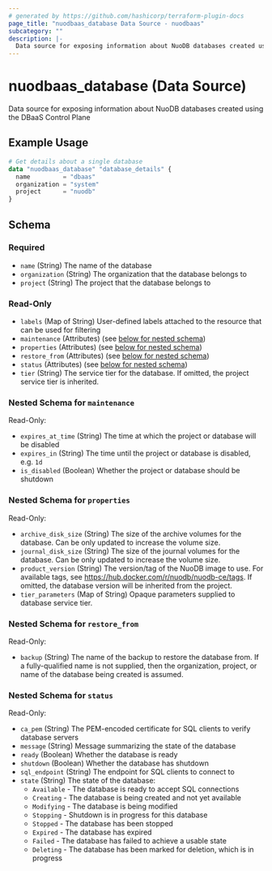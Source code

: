 ```yaml
---
# generated by https://github.com/hashicorp/terraform-plugin-docs
page_title: "nuodbaas_database Data Source - nuodbaas"
subcategory: ""
description: |-
  Data source for exposing information about NuoDB databases created using the DBaaS Control Plane
---
```


# nuodbaas_database (Data Source)

Data source for exposing information about NuoDB databases created using the DBaaS Control Plane

## Example Usage

```terraform
# Get details about a single database
data "nuodbaas_database" "database_details" {
  name         = "dbaas"
  organization = "system"
  project      = "nuodb"
}
```

<!-- schema generated by tfplugindocs -->
## Schema

### Required

- `name` (String) The name of the database
- `organization` (String) The organization that the database belongs to
- `project` (String) The project that the database belongs to

### Read-Only

- `labels` (Map of String) User-defined labels attached to the resource that can be used for filtering
- `maintenance` (Attributes) (see [below for nested schema](#nestedatt--maintenance))
- `properties` (Attributes) (see [below for nested schema](#nestedatt--properties))
- `restore_from` (Attributes) (see [below for nested schema](#nestedatt--restore_from))
- `status` (Attributes) (see [below for nested schema](#nestedatt--status))
- `tier` (String) The service tier for the database. If omitted, the project service tier is inherited.

<a id="nestedatt--maintenance"></a>
### Nested Schema for `maintenance`

Read-Only:

- `expires_at_time` (String) The time at which the project or database will be disabled
- `expires_in` (String) The time until the project or database is disabled, e.g. `1d`
- `is_disabled` (Boolean) Whether the project or database should be shutdown


<a id="nestedatt--properties"></a>
### Nested Schema for `properties`

Read-Only:

- `archive_disk_size` (String) The size of the archive volumes for the database. Can be only updated to increase the volume size.
- `journal_disk_size` (String) The size of the journal volumes for the database. Can be only updated to increase the volume size.
- `product_version` (String) The version/tag of the NuoDB image to use. For available tags, see https://hub.docker.com/r/nuodb/nuodb-ce/tags. If omitted, the database version will be inherited from the project.
- `tier_parameters` (Map of String) Opaque parameters supplied to database service tier.


<a id="nestedatt--restore_from"></a>
### Nested Schema for `restore_from`

Read-Only:

- `backup` (String) The name of the backup to restore the database from. If a fully-qualified name is not supplied, then the organization, project, or name of the database being created is assumed.


<a id="nestedatt--status"></a>
### Nested Schema for `status`

Read-Only:

- `ca_pem` (String) The PEM-encoded certificate for SQL clients to verify database servers
- `message` (String) Message summarizing the state of the database
- `ready` (Boolean) Whether the database is ready
- `shutdown` (Boolean) Whether the database has shutdown
- `sql_endpoint` (String) The endpoint for SQL clients to connect to
- `state` (String) The state of the database:
  * `Available` - The database is ready to accept SQL connections
  * `Creating` - The database is being created and not yet available
  * `Modifying` - The database is being modified
  * `Stopping` - Shutdown is in progress for this database
  * `Stopped` - The database has been stopped
  * `Expired` - The database has expired
  * `Failed` - The database has failed to achieve a usable state
  * `Deleting` - The database has been marked for deletion, which is in progress
